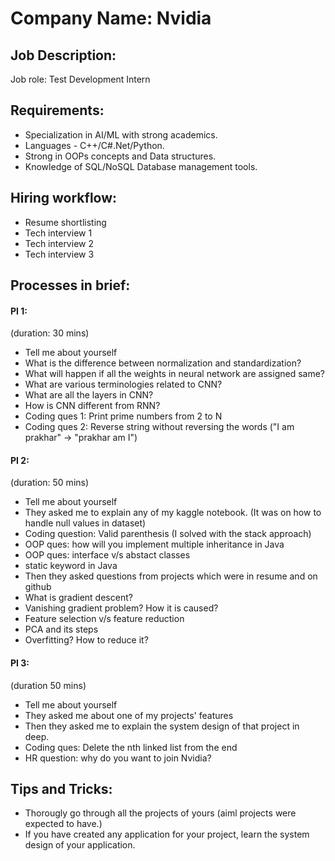 # **Company Name: Nvidia**

## **Job Description:**

Job role:  Test Development Intern

## **Requirements:**

<ul>
    <li>Specialization in AI/ML with strong academics.</li>
    <li>Languages - C++/C#.Net/Python.</li>
    <li>
Strong in OOPs concepts and Data structures.</li>
    <li>Knowledge of SQL/NoSQL Database management tools.</li>
</ul>

## **Hiring workflow:**

<ul>
<li>Resume shortlisting</li>
<li>Tech interview 1</li>
<li>Tech interview 2</li>
<li>Tech interview 3</li>
</ul>

## **Processes in brief:**

<h4>PI 1:</h4>

(duration: 30 mins)

<ul>
    <li>Tell me about yourself</li>
    <li>What is the difference between normalization and standardization?</li>
    <li>What will happen if all the weights in neural network are assigned same?</li>
    <li>What are various terminologies related to CNN?</li>
    <li>What are all the layers in CNN?</li>
    <li>How is CNN different from RNN?</li>
    <li>Coding ques 1: Print prime numbers from 2 to N</li>
    <li>Coding ques 2: Reverse string without reversing the words ("I am prakhar" -> "prakhar am I")</li>
</ul>

<h4>PI 2:</h4>

(duration: 50 mins)
<ul>
    <li>Tell me about yourself</li>
    <li>They asked me to explain any of my kaggle notebook. (It was on how to handle null values in dataset)</li>
    <li>Coding question: Valid parenthesis (I solved with the stack approach)</li>
    <li>OOP ques: how will you implement multiple inheritance in Java</li>
    <li>OOP ques: interface v/s abstact classes</li>
    <li>static keyword in Java</li>
    <li>Then they asked questions from projects which were in resume and on github</li>
    <li>What is gradient descent?</li>
    <li>Vanishing gradient problem? How it is caused?</li>
    <li>Feature selection v/s feature reduction</li>
    <li>PCA and its steps</li>
    <li>Overfitting? How to reduce it?</li>
</ul>

<h4>PI 3:</h4>

(duration 50 mins)
<ul>
    <li>Tell me about yourself</li>
    <li>They asked me about one of my projects' features</li>
    <li>Then they asked me to explain the system design of that project in deep.</li>
    <li>Coding ques: Delete the nth linked list from the end</li>
    <li>HR question: why do you want to join Nvidia?</li>
</ul>

## **Tips and Tricks:**

<ul>
    <li>Thorougly go through all the projects of yours (aiml projects were expected to have.)</li>
    <li>If you have created any application for your project, learn the system design of your application.</li>
</ul>
